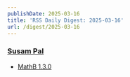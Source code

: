 ```yaml
---
publishDate: 2025-03-16
title: 'RSS Daily Digest: 2025-03-16'
url: /digest/2025-03-16
---
```


### [Susam Pal](https://susam.net/)

  * [MathB 1.3.0](https://susam.net/code/news/mathb/1.3.0.html)
  
